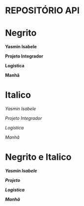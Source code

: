 # REPOSITÓRIO API

# Negrito


**Yasmin Isabele**

**Projeto Integrador**

**Logistica**

**Manhã**

# Italico


_Yasmin Isabele_

_Projeto Integrador_

_Logistica_

_Manhã_

# Negrito e Italico 

_**Yasmin Isabele**_

_**Projeto**_

_**Logistica**_

_**Manhã**_


